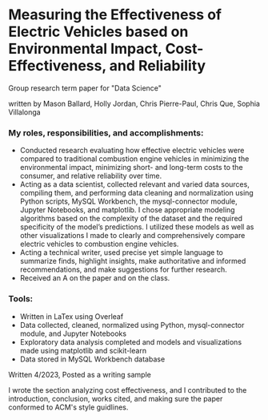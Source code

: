 # Measuring the Effectiveness of Electric Vehicles based on Environmental Impact, Cost-Effectiveness, and Reliability

Group research term paper for "Data Science"

written by Mason Ballard, Holly Jordan, Chris Pierre-Paul, Chris Que, Sophia Villalonga


### My roles, responsibilities, and accomplishments:
* Conducted research evaluating how effective electric vehicles were compared to traditional combustion 
engine vehicles in minimizing the environmental impact, minimizing short- and long-term costs to the 
consumer, and relative reliability over time.
* Acting as a data scientist, collected relevant and varied data sources, compiling them, and performing 
data cleaning and normalization using Python scripts, MySQL Workbench, the mysql-connector module, 
Jupyter Notebooks, and matplotlib. I chose appropriate modeling algorithms based on the complexity of 
the dataset and the required specificity of the model’s predictions. I utilized these models as well as 
other visualizations I made to clearly and comprehensively compare electric vehicles to combustion 
engine vehicles. 
* Acting a technical writer, used precise yet simple language to summarize finds, highlight insights, make 
authoritative and informed recommendations, and make suggestions for further research. 
* Received an A on the paper and on the class.


### Tools:
* Written in LaTex using Overleaf
* Data collected, cleaned, normalized using Python, mysql-connector module, and Jupyter Notebooks
* Exploratory data analysis completed and models and visualizations made using matplotlib and scikit-learn
* Data stored in MySQL Workbench database

Written 4/2023, Posted as a writing sample

I wrote the section analyzing cost effectiveness, and I contributed to the introduction, conclusion, works cited, and making sure the paper conformed to ACM's style guidlines.
